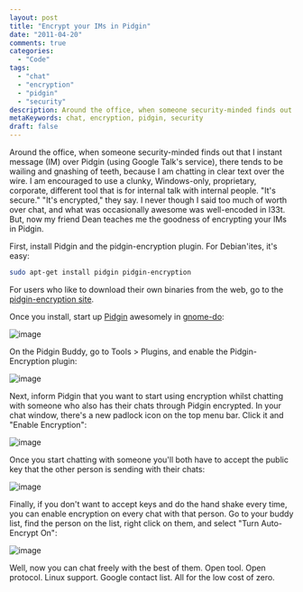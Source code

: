 ```yaml
---
layout: post
title: "Encrypt your IMs in Pidgin"
date: "2011-04-20"
comments: true
categories:
  - "Code"
tags:
  - "chat"
  - "encryption"
  - "pidgin"
  - "security"
description: Around the office, when someone security-minded finds out that I instant message (IM) over Pidgin (using Google Talk's service), there tends to be wailing a
metaKeywords: chat, encryption, pidgin, security
draft: false
---
```


Around the office, when someone security-minded finds out that I instant message (IM) over Pidgin (using Google Talk's service), there tends to be wailing and gnashing of teeth, because I am chatting in clear text over the wire.  I am encouraged to use a clunky, Windows-only, proprietary, corporate, different tool that is for internal talk with internal people.  "It's secure."  "It's encrypted," they say.  I never though I said too much of worth over chat, and what was occasionally awesome was well-encoded in l33t.  But, now my friend Dean teaches me the goodness of encrypting your IMs in Pidgin.

<!--more-->

First, install Pidgin and the pidgin-encryption plugin.  For Debian'ites, it's easy:

```bash
sudo apt-get install pidgin pidgin-encryption
```

For users who like to download their own binaries from the web, go to the [pidgin-encryption site](http://pidgin-encrypt.sourceforge.net/).

Once you install, start up [Pidgin](http://www.pidgin.im/) awesomely in [gnome-do](http://do.davebsd.com/):

![image](https://lh4.googleusercontent.com/_mA-9kCcx0bs/Ta7_wER1voI/AAAAAAAAAB8/FupSAZdUz0c/s800/PidginGnomeDo.png)

On the Pidgin Buddy, go to Tools > Plugins, and enable the Pidgin-Encryption plugin:

![image](https://lh3.googleusercontent.com/_mA-9kCcx0bs/Ta7_wur-zRI/AAAAAAAAACI/160M7IL5Ajs/s800/PidginPlugin.png)

Next, inform Pidgin that you want to start using encryption whilst chatting with someone who also has their chats through Pidgin encrypted.  In your chat window, there's a new padlock icon on the top menu bar.  Click it and "Enable Encryption":

![image](https://lh6.googleusercontent.com/_mA-9kCcx0bs/Ta8R2IMyHNI/AAAAAAAAACs/RAAczsPJFkI/s800/PidginEnableEncryption.png)

Once you start chatting with someone you'll both have to accept the public key that the other person is sending with their chats:

![image](https://lh5.googleusercontent.com/_mA-9kCcx0bs/Ta8BbyPeIrI/AAAAAAAAACU/G9hf5dV0ObA/s800/PidginEncrypt.png)

Finally, if you don't want to accept keys and do the hand shake every time, you can enable encryption on every chat with that person.  Go to your buddy list, find the person on the list, right click on them, and select "Turn Auto-Encrypt On":

![image](https://lh6.googleusercontent.com/_mA-9kCcx0bs/Ta7_wMsvbKI/AAAAAAAAACA/dSIeOT7_QnI/s800/PidginAlwaysOn.png)

Well, now you can chat freely with the best of them.  Open tool.  Open protocol.  Linux support.  Google contact list.  All for the low cost of zero.

  
